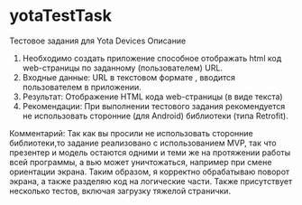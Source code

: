 # yotaTestTask
Тестовое задания для Yota Devices
Описание
1) Необходимо создать приложение способное отображать html код web-страницы по заданному (пользователем) URL.
2) Входные данные: URL в текстовом формате , вводится пользователем в приложении.
3) Результат: Отображение HTML кода web-страницы (в виде текста)
4) Рекомендации: При выполнении тестового задания рекомендуется не использовать сторонние (для Android) библиотеки (типа Retrofit).

Комментарий:
Так как вы просили не использовать сторонние библиотеки,то задание реализовано с использованием MVP, так что презентер и модель остаются одними и теми же на протяжении работы всей программы, а вью может уничтожаться, например при смене ориентации экрана. Таким образом, я корректно обрабатываю поворот экрана, а также разделяю код на логические части.
Также присутствует несколько тестов, включая загрузку тяжелой странички.

